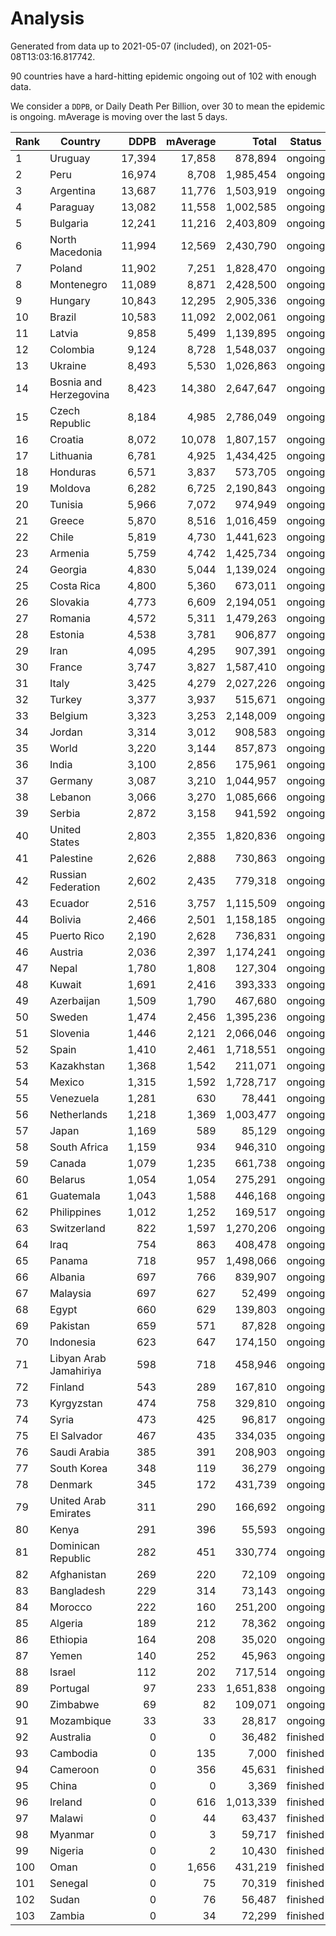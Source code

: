 
# Analysis

Generated from data up to 2021-05-07 (included), on 2021-05-08T13:03:16.817742.

90 countries have a hard-hitting epidemic ongoing out of 102 with enough data.

We consider a `DDPB`, or Daily Death Per Billion, over 30 to mean the epidemic is ongoing.
mAverage is moving over the last 5 days.


| Rank | Country | DDPB | mAverage | Total | Status |
|------|---------|-----:|---------:|------:|--------|
| 1 | Uruguay | 17,394 | 17,858 | 878,894 | ongoing |
| 2 | Peru | 16,974 | 8,708 | 1,985,454 | ongoing |
| 3 | Argentina | 13,687 | 11,776 | 1,503,919 | ongoing |
| 4 | Paraguay | 13,082 | 11,558 | 1,002,585 | ongoing |
| 5 | Bulgaria | 12,241 | 11,216 | 2,403,809 | ongoing |
| 6 | North Macedonia | 11,994 | 12,569 | 2,430,790 | ongoing |
| 7 | Poland | 11,902 | 7,251 | 1,828,470 | ongoing |
| 8 | Montenegro | 11,089 | 8,871 | 2,428,500 | ongoing |
| 9 | Hungary | 10,843 | 12,295 | 2,905,336 | ongoing |
| 10 | Brazil | 10,583 | 11,092 | 2,002,061 | ongoing |
| 11 | Latvia | 9,858 | 5,499 | 1,139,895 | ongoing |
| 12 | Colombia | 9,124 | 8,728 | 1,548,037 | ongoing |
| 13 | Ukraine | 8,493 | 5,530 | 1,026,863 | ongoing |
| 14 | Bosnia and Herzegovina | 8,423 | 14,380 | 2,647,647 | ongoing |
| 15 | Czech Republic | 8,184 | 4,985 | 2,786,049 | ongoing |
| 16 | Croatia | 8,072 | 10,078 | 1,807,157 | ongoing |
| 17 | Lithuania | 6,781 | 4,925 | 1,434,425 | ongoing |
| 18 | Honduras | 6,571 | 3,837 | 573,705 | ongoing |
| 19 | Moldova | 6,282 | 6,725 | 2,190,843 | ongoing |
| 20 | Tunisia | 5,966 | 7,072 | 974,949 | ongoing |
| 21 | Greece | 5,870 | 8,516 | 1,016,459 | ongoing |
| 22 | Chile | 5,819 | 4,730 | 1,441,623 | ongoing |
| 23 | Armenia | 5,759 | 4,742 | 1,425,734 | ongoing |
| 24 | Georgia | 4,830 | 5,044 | 1,139,024 | ongoing |
| 25 | Costa Rica | 4,800 | 5,360 | 673,011 | ongoing |
| 26 | Slovakia | 4,773 | 6,609 | 2,194,051 | ongoing |
| 27 | Romania | 4,572 | 5,311 | 1,479,263 | ongoing |
| 28 | Estonia | 4,538 | 3,781 | 906,877 | ongoing |
| 29 | Iran | 4,095 | 4,295 | 907,391 | ongoing |
| 30 | France | 3,747 | 3,827 | 1,587,410 | ongoing |
| 31 | Italy | 3,425 | 4,279 | 2,027,226 | ongoing |
| 32 | Turkey | 3,377 | 3,937 | 515,671 | ongoing |
| 33 | Belgium | 3,323 | 3,253 | 2,148,009 | ongoing |
| 34 | Jordan | 3,314 | 3,012 | 908,583 | ongoing |
| 35 | World | 3,220 | 3,144 | 857,873 | ongoing |
| 36 | India | 3,100 | 2,856 | 175,961 | ongoing |
| 37 | Germany | 3,087 | 3,210 | 1,044,957 | ongoing |
| 38 | Lebanon | 3,066 | 3,270 | 1,085,666 | ongoing |
| 39 | Serbia | 2,872 | 3,158 | 941,592 | ongoing |
| 40 | United States | 2,803 | 2,355 | 1,820,836 | ongoing |
| 41 | Palestine | 2,626 | 2,888 | 730,863 | ongoing |
| 42 | Russian Federation | 2,602 | 2,435 | 779,318 | ongoing |
| 43 | Ecuador | 2,516 | 3,757 | 1,115,509 | ongoing |
| 44 | Bolivia | 2,466 | 2,501 | 1,158,185 | ongoing |
| 45 | Puerto Rico | 2,190 | 2,628 | 736,831 | ongoing |
| 46 | Austria | 2,036 | 2,397 | 1,174,241 | ongoing |
| 47 | Nepal | 1,780 | 1,808 | 127,304 | ongoing |
| 48 | Kuwait | 1,691 | 2,416 | 393,333 | ongoing |
| 49 | Azerbaijan | 1,509 | 1,790 | 467,680 | ongoing |
| 50 | Sweden | 1,474 | 2,456 | 1,395,236 | ongoing |
| 51 | Slovenia | 1,446 | 2,121 | 2,066,046 | ongoing |
| 52 | Spain | 1,410 | 2,461 | 1,718,551 | ongoing |
| 53 | Kazakhstan | 1,368 | 1,542 | 211,071 | ongoing |
| 54 | Mexico | 1,315 | 1,592 | 1,728,717 | ongoing |
| 55 | Venezuela | 1,281 | 630 | 78,441 | ongoing |
| 56 | Netherlands | 1,218 | 1,369 | 1,003,477 | ongoing |
| 57 | Japan | 1,169 | 589 | 85,129 | ongoing |
| 58 | South Africa | 1,159 | 934 | 946,310 | ongoing |
| 59 | Canada | 1,079 | 1,235 | 661,738 | ongoing |
| 60 | Belarus | 1,054 | 1,054 | 275,291 | ongoing |
| 61 | Guatemala | 1,043 | 1,588 | 446,168 | ongoing |
| 62 | Philippines | 1,012 | 1,252 | 169,517 | ongoing |
| 63 | Switzerland | 822 | 1,597 | 1,270,206 | ongoing |
| 64 | Iraq | 754 | 863 | 408,478 | ongoing |
| 65 | Panama | 718 | 957 | 1,498,066 | ongoing |
| 66 | Albania | 697 | 766 | 839,907 | ongoing |
| 67 | Malaysia | 697 | 627 | 52,499 | ongoing |
| 68 | Egypt | 660 | 629 | 139,803 | ongoing |
| 69 | Pakistan | 659 | 571 | 87,828 | ongoing |
| 70 | Indonesia | 623 | 647 | 174,150 | ongoing |
| 71 | Libyan Arab Jamahiriya | 598 | 718 | 458,946 | ongoing |
| 72 | Finland | 543 | 289 | 167,810 | ongoing |
| 73 | Kyrgyzstan | 474 | 758 | 329,810 | ongoing |
| 74 | Syria | 473 | 425 | 96,817 | ongoing |
| 75 | El Salvador | 467 | 435 | 334,035 | ongoing |
| 76 | Saudi Arabia | 385 | 391 | 208,903 | ongoing |
| 77 | South Korea | 348 | 119 | 36,279 | ongoing |
| 78 | Denmark | 345 | 172 | 431,739 | ongoing |
| 79 | United Arab Emirates | 311 | 290 | 166,692 | ongoing |
| 80 | Kenya | 291 | 396 | 55,593 | ongoing |
| 81 | Dominican Republic | 282 | 451 | 330,774 | ongoing |
| 82 | Afghanistan | 269 | 220 | 72,109 | ongoing |
| 83 | Bangladesh | 229 | 314 | 73,143 | ongoing |
| 84 | Morocco | 222 | 160 | 251,200 | ongoing |
| 85 | Algeria | 189 | 212 | 78,362 | ongoing |
| 86 | Ethiopia | 164 | 208 | 35,020 | ongoing |
| 87 | Yemen | 140 | 252 | 45,963 | ongoing |
| 88 | Israel | 112 | 202 | 717,514 | ongoing |
| 89 | Portugal | 97 | 233 | 1,651,838 | ongoing |
| 90 | Zimbabwe | 69 | 82 | 109,071 | ongoing |
| 91 | Mozambique | 33 | 33 | 28,817 | ongoing |
| 92 | Australia | 0 | 0 | 36,482 | finished |
| 93 | Cambodia | 0 | 135 | 7,000 | finished |
| 94 | Cameroon | 0 | 356 | 45,631 | finished |
| 95 | China | 0 | 0 | 3,369 | finished |
| 96 | Ireland | 0 | 616 | 1,013,339 | finished |
| 97 | Malawi | 0 | 44 | 63,437 | finished |
| 98 | Myanmar | 0 | 3 | 59,717 | finished |
| 99 | Nigeria | 0 | 2 | 10,430 | finished |
| 100 | Oman | 0 | 1,656 | 431,219 | finished |
| 101 | Senegal | 0 | 75 | 70,319 | finished |
| 102 | Sudan | 0 | 76 | 56,487 | finished |
| 103 | Zambia | 0 | 34 | 72,299 | finished |

